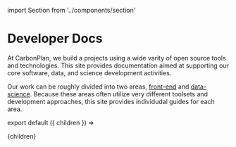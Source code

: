 import Section from '../components/section'

# Developer Docs

At CarbonPlan, we build a projects using a wide varity of open source tools and technologies. This site provides documentation aimed at supporting our core software, data, and science development activities.

Our work can be roughly divided into two areas, [front-end](/front-end) and [data-science](/data-science). Because these areas often utilize very different toolsets and development approaches, this site provides individudal guides for each area.

export default ({ children }) => <Section name='intro'>{children}</Section>
